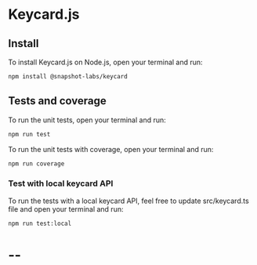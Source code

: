 # Keycard.js

## Install

To install Keycard.js on Node.js, open your terminal and run:

```bash
npm install @snapshot-labs/keycard
```

## Tests and coverage

To run the unit tests, open your terminal and run:

```bash
npm run test
```

To run the unit tests with coverage, open your terminal and run:

```bash
npm run coverage
```

### Test with local keycard API

To run the tests with a local keycard API, feel free to update src/keycard.ts file and open your terminal and run:

```bash
npm run test:local
```

--
==

